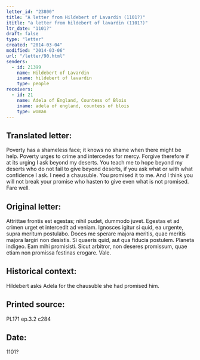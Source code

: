 ```yaml
---
letter_id: "23800"
title: "A letter from Hildebert of Lavardin (1101?)"
ititle: "a letter from hildebert of lavardin (1101?)"
ltr_date: "1101?"
draft: false
type: "letter"
created: "2014-03-04"
modified: "2014-03-06"
url: "/letter/90.html"
senders:
  - id: 21399
    name: Hildebert of Lavardin
    iname: hildebert of lavardin
    type: people
receivers:
  - id: 21
    name: Adela of England, Countess of Blois
    iname: adela of england, countess of blois
    type: woman
---
```

<h2> Translated letter:</h2>Poverty has a shameless face; it knows no shame when there might be help.  Poverty urges to crime and intercedes for mercy.  Forgive therefore if at its urging I ask beyond my deserts.  You teach me to hope beyond my deserts who do not fail to give beyond deserts, if you ask what or with what confidence I ask.  I need a chausuble.  You promised it to me.  And I think you will not break your promise who hasten to give even what is not promised.  Fare well.
<h2 class="mt-4"> Original letter:</h2>Attrittae frontis est egestas; nihil pudet, dummodo juvet. Egestas et ad crimen urget et intercedit ad veniam. Ignosces igitur si quid, ea urgente, supra meritum postulabo. Doces me sperare majora meritis, quae meritis majora largiri non desistis. Si quaeris quid, aut qua fiducia postulem. Planeta indigeo. Eam mihi promisisti. Sicut arbitror, non deseres promissum, quae etiam non promissa festinas erogare. Vale.
<h2 class="mt-4"> Historical context:</h2>Hildebert asks Adela for the chausuble she had promised him.
<h2 class="mt-4"> Printed source:</h2>PL171 ep.3.2 c284
<h2 class="mt-4"> Date:</h2>1101?